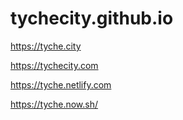 # tychecity.github.io

https://tyche.city

https://tychecity.com

https://tyche.netlify.com

https://tyche.now.sh/

